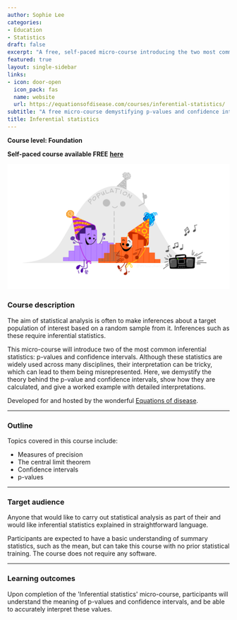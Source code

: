 ```yaml
---
author: Sophie Lee
categories:
- Education
- Statistics
draft: false
excerpt: "A free, self-paced micro-course introducing the two most common inferential statistics, p-values and confidence intervals "
featured: true
layout: single-sidebar
links:
- icon: door-open
  icon_pack: fas
  name: website
  url: https://equationsofdisease.com/courses/inferential-statistics/
subtitle: "A free micro-course demystifying p-values and confidence intervals"
title: Inferential statistics
---
```


**Course level: Foundation**

**Self-paced course available FREE** [**here**](https://equationsofdisease.com/courses/inferential-statistics/)

![Illustration by Alison Horst](population_pic.png)


### Course description 
The aim of statistical analysis is often to make inferences about a target population of interest based on a random sample from it. Inferences such as these require inferential statistics. 

This micro-course will introduce two of the most common inferential statistics: p-values and confidence intervals. Although these statistics are widely used across many disciplines, their interpretation can be tricky, which can lead to them being misrepresented. Here, we demystify the theory behind the p-value and confidence intervals, show how they are calculated, and give a worked example with detailed interpretations.

Developed for and hosted by the wonderful [Equations of disease](https://equationsofdisease.com/).

---

### Outline
Topics covered in this course include:
- Measures of precision
- The central limit theorem
- Confidence intervals 
- p-values 

---

### Target audience

Anyone that would like to carry out statistical analysis as part of their and would like inferential statistics explained in straightforward language. 

Participants are expected to have a basic understanding of summary statistics, such as the mean, but can take this course with no prior statistical training. The course does not require any software.

--- 

### Learning outcomes

Upon completion of the 'Inferential statistics' micro-course, participants will understand the meaning of p-values and confidence intervals, and be able to accurately interpret these values.